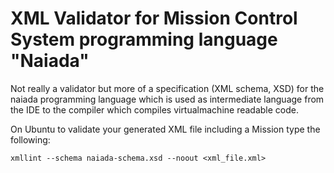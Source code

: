 XML Validator for Mission Control System programming language "Naiada"
======================================================================
Not really a validator but more of a specification (XML schema, XSD) for the
naiada programming language which is used as intermediate language from the IDE
to the compiler which compiles virtualmachine readable code.

On Ubuntu to validate your generated XML file including a Mission type the
following:

    xmllint --schema naiada-schema.xsd --noout <xml_file.xml>
